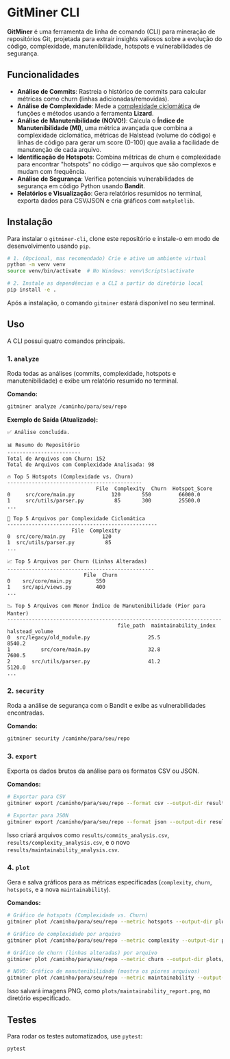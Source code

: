 # GitMiner CLI

**GitMiner** é uma ferramenta de linha de comando (CLI) para mineração de repositórios Git, projetada para extrair insights valiosos sobre a evolução do código, complexidade, manutenibilidade, hotspots e vulnerabilidades de segurança.

## Funcionalidades

-   **Análise de Commits**: Rastreia o histórico de commits para calcular métricas como churn (linhas adicionadas/removidas).
-   **Análise de Complexidade**: Mede a [complexidade ciclomática](https://en.wikipedia.org/wiki/Cyclomatic_complexity) de funções e métodos usando a ferramenta **Lizard**.
-   **Análise de Manutenibilidade (NOVO!)**: Calcula o **Índice de Manutenibilidade (MI)**, uma métrica avançada que combina a complexidade ciclomática, métricas de Halstead (volume do código) e linhas de código para gerar um score (0-100) que avalia a facilidade de manutenção de cada arquivo.
-   **Identificação de Hotspots**: Combina métricas de churn e complexidade para encontrar "hotspots" no código — arquivos que são complexos e mudam com frequência.
-   **Análise de Segurança**: Verifica potenciais vulnerabilidades de segurança em código Python usando **Bandit**.
-   **Relatórios e Visualização**: Gera relatórios resumidos no terminal, exporta dados para CSV/JSON e cria gráficos com `matplotlib`.

## Instalação

Para instalar o `gitminer-cli`, clone este repositório e instale-o em modo de desenvolvimento usando `pip`.

```bash
# 1. (Opcional, mas recomendado) Crie e ative um ambiente virtual
python -m venv venv
source venv/bin/activate  # No Windows: venv\Scripts\activate

# 2. Instale as dependências e a CLI a partir do diretório local
pip install -e .
```

Após a instalação, o comando `gitminer` estará disponível no seu terminal.

## Uso

A CLI possui quatro comandos principais.

### 1. `analyze`

Roda todas as análises (commits, complexidade, hotspots e manutenibilidade) e exibe um relatório resumido no terminal.

**Comando:**
```bash
gitminer analyze /caminho/para/seu/repo
```

**Exemplo de Saída (Atualizado):**
```
✅ Análise concluída.

📊 Resumo do Repositório
------------------------
Total de Arquivos com Churn: 152
Total de Arquivos com Complexidade Analisada: 98

🔥 Top 5 Hotspots (Complexidade vs. Churn)
--------------------------------------------
                             File  Complexity  Churn  Hotspot_Score
0     src/core/main.py            120       550         66000.0
1     src/utils/parser.py          85       300         25500.0
...

🧠 Top 5 Arquivos por Complexidade Ciclomática
-------------------------------------------------
                     File  Complexity
0  src/core/main.py            120
1  src/utils/parser.py          85
...

📈 Top 5 Arquivos por Churn (Linhas Alteradas)
------------------------------------------------
                         File  Churn
0    src/core/main.py        550
1    src/api/views.py        400
...

📉 Top 5 Arquivos com Menor Índice de Manutenibilidade (Pior para Manter)
----------------------------------------------------------------------
                                    file_path  maintainability_index  halstead_volume
0  src/legacy/old_module.py                   25.5                    8540.2
1          src/core/main.py                   32.8                    7600.5
2       src/utils/parser.py                   41.2                    5120.0
...
```

### 2. `security`

Roda a análise de segurança com o Bandit e exibe as vulnerabilidades encontradas.

**Comando:**
```bash
gitminer security /caminho/para/seu/repo
```

### 3. `export`

Exporta os dados brutos da análise para os formatos CSV ou JSON.

**Comandos:**
```bash
# Exportar para CSV
gitminer export /caminho/para/seu/repo --format csv --output-dir results/

# Exportar para JSON
gitminer export /caminho/para/seu/repo --format json --output-dir results/
```
Isso criará arquivos como `results/commits_analysis.csv`, `results/complexity_analysis.csv`, e o novo `results/maintainability_analysis.csv`.

### 4. `plot`

Gera e salva gráficos para as métricas especificadas (`complexity`, `churn`, `hotspots`, e a nova `maintainability`).

**Comandos:**
```bash
# Gráfico de hotspots (Complexidade vs. Churn)
gitminer plot /caminho/para/seu/repo --metric hotspots --output-dir plots/

# Gráfico de complexidade por arquivo
gitminer plot /caminho/para/seu/repo --metric complexity --output-dir plots/

# Gráfico de churn (linhas alteradas) por arquivo
gitminer plot /caminho/para/seu/repo --metric churn --output-dir plots/

# NOVO: Gráfico de manutenibilidade (mostra os piores arquivos)
gitminer plot /caminho/para/seu/repo --metric maintainability --output-dir plots/
```
Isso salvará imagens PNG, como `plots/maintainability_report.png`, no diretório especificado.

## Testes

Para rodar os testes automatizados, use `pytest`:

```bash
pytest
```